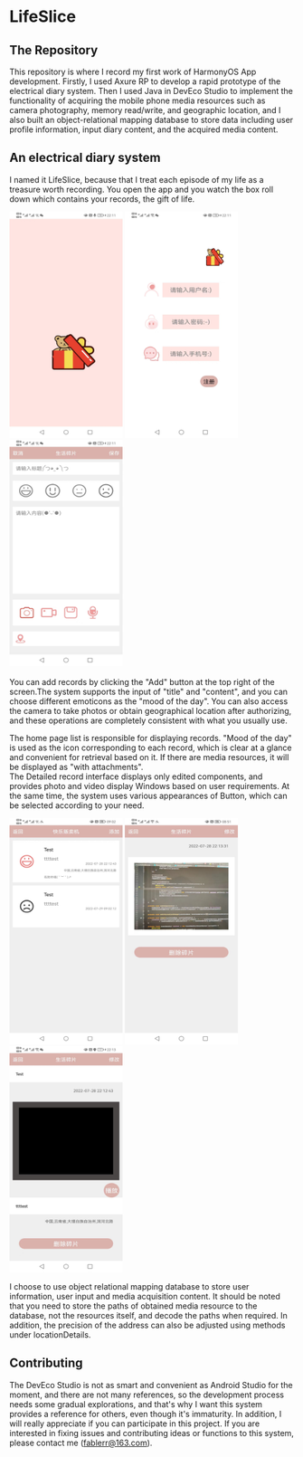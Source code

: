 # LifeSlice

## The Repository

This repository is where I record my first work of HarmonyOS App development. Firstly, I used Axure RP to develop a rapid prototype of the electrical diary system. Then I used Java in DevEco Studio to implement the functionality of acquiring the mobile phone media resources such as camera photography, memory read/write, and geographic location, and I also built an object-relational mapping database to store data including user profile information, input diary content, and the acquired media content. 

## An electrical diary system

I named it LifeSlice, because that I treat each episode of my life as a treasure worth recording. You open the app and you watch the box roll down which contains your records, the gift of life.

<img src="picture/home.png" width="200" height="400" alt="home"/> <img src="picture/login.png" width="200" height="400" alt="login"/> <img src="picture/editor.png" width="200" height="400" alt="editor"/><br/>  
You can add records by clicking the "Add" button at the top right of the screen.The system supports the input of "title" and "content", and you can choose different emoticons as the "mood of the day". You can also access the camera to take photos or obtain geographical location after authorizing, and these operations are completely consistent with what you usually use. 

The home page list is responsible for displaying records. "Mood of the day" is used as the icon corresponding to each record, which is clear at a glance and convenient for retrieval based on it. If there are media resources, it will be displayed as "with attachments".  
The Detailed record interface displays only edited components, and provides photo and video display Windows based on user requirements. At the same time, the system uses various appearances of Button, which can be selected according to your need.

 <img src="picture/display.png" width="200" height="400" alt="display"/> <img src="picture/photo.png" width="200" height="400" alt="photo"/> <img src="picture/video.png" width="200" height="400" alt="video"/><br/> 
 
I choose to use object relational mapping database to store user information, user input and media acquisition content. It should be noted that you need to store the paths of obtained media resource to the database, not the resources itself, and decode the paths when required. In addition, the precision of the address can also be adjusted using methods under locationDetails.


## Contributing
The DevEco Studio is not as smart and convenient as Android Studio for the moment, and there are not many references, so the development process needs some gradual explorations, and that's why I want this system provides a reference for others, even though it's immaturity.
In addition, I will really appreciate if you can participate in this project. If you are interested in fixing issues and contributing ideas or functions to this system, please contact me (fablerr@163.com).


